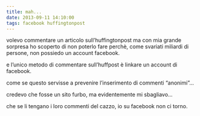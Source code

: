 ```yaml
---
title: mah...
date: 2013-09-11 14:10:00
tags: facebook huffingtonpost
---
```


volevo commentare un articolo sull’huffingtonpost ma con mia grande
sorpresa ho scoperto di non poterlo fare perchè, come svariati miliardi
di persone, non possiedo un account facebook.

e l’unico metodo di commentare sull’huffpost è linkare un account di
facebook.

come se questo servisse a prevenire l’inserimento di commenti “anonimi”…

credevo che fosse un sito furbo, ma evidentemente mi sbagliavo…

che se li tengano i loro commenti del cazzo, io su facebook non ci
torno.
